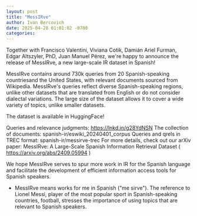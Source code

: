 ```yaml
---
layout: post
title: "MessIRve"
author: Ivan Bercovich
date: 2025-04-28 01:01:02 -0700
categories:
---
```


Together with Francisco Valentini, Viviana Cotik, Damián Ariel Furman, Edgar Altszyler, PhD, Juan Manuel Pérez, we're happy to announce the release of MessIRve, a new large-scale IR dataset in Spanish!

MessIRve contains around 730k queries from 20 Spanish-speaking countriesand the United States, with relevant documents sourced from Wikipedia. MessIRve's queries reflect diverse Spanish-speaking regions, unlike other datasets that are translated from English or do not consider dialectal variations. The large size of the dataset allows it to cover a wide variety of topics, unlike smaller datasets.

The dataset is available in HuggingFace!

Queries and relevance judgments: https://lnkd.in/g28YdNSN
The collection of documents: spanish-ir/eswiki_20240401_corpus
Queries and qrels in TREC format: spanish-ir/messirve-trec
For more details, check out our arXiv paper: MessIRve: A Large-Scale Spanish Information Retrieval Dataset ( https://arxiv.org/abs/2409.05994 )

We hope MessIRve serves to spur more work in IR for the Spanish language and facilitate the development of efficient information access tools for Spanish speakers.

- MessIRve means works for me in Spanish ("me sirve"). The reference to Lionel Messi, player of the most popular sport in Spanish-speaking countries, football, stresses the importance of using topics that are relevant to Spanish speakers.
